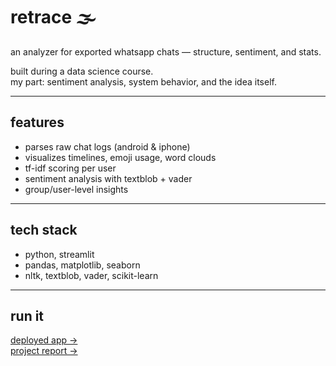 # retrace 🌫  
an analyzer for exported whatsapp chats — structure, sentiment, and stats.

built during a data science course.   
my part: sentiment analysis, system behavior, and the idea itself.

---

## features  
- parses raw chat logs (android & iphone)  
- visualizes timelines, emoji usage, word clouds  
- tf-idf scoring per user  
- sentiment analysis with textblob + vader  
- group/user-level insights

---

## tech stack  
- python, streamlit  
- pandas, matplotlib, seaborn  
- nltk, textblob, vader, scikit-learn

---

## run it  
[deployed app →](https://chat-analysis-ds.streamlit.app/)  
[project report →](./chat-analyzer-report.pdf)
